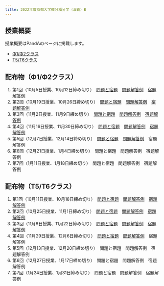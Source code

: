 ```yaml
---
title: 2022年度京都大学微分積分学（演義）B
---
```


## 授業概要

授業概要はPandAのページに掲載します。

- [Φ1/Φ2クラス](https://panda.ecs.kyoto-u.ac.jp/portal/site/2022-888-N150-013/)
- [T5/T6クラス](https://panda.ecs.kyoto-u.ac.jp/portal/site/2022-888-N150-018/)

## 配布物（Φ1/Φ2クラス）

1. 第1回（10月5日授業、10月12日締め切り）　[問題と宿題](phi1phi2_1_problem.pdf)　[問題解答例](phi1phi2_1_solution_a.pdf)　[宿題解答例](phi1phi2_1_solution_b.pdf)
2. 第2回（10月19日授業、10月26日締め切り）　[問題と宿題](phi1phi2_2_problem.pdf)　[問題解答例](phi1phi2_2_solution_a.pdf)　[宿題解答例](phi1phi2_2_solution_b.pdf)
3. 第3回（11月2日授業、11月9日締め切り）　[問題と宿題](phi1phi2_3_problem.pdf)　[問題解答例](phi1phi2_3_solution_a.pdf)　[宿題解答例](phi1phi2_3_solution_b.pdf)
4. 第4回（11月16日授業、11月30日締め切り）　[問題と宿題](phi1phi2_4_problem.pdf)　[問題解答例](phi1phi2_4_solution_a.pdf)　[宿題解答例](phi1phi2_4_solution_b.pdf)
5. 第5回（12月7日授業、12月14日締め切り）　[問題と宿題](phi1phi2_5_problem.pdf)　[問題解答例](phi1phi2_5_solution_a.pdf)　宿題解答例
6. 第6回（12月21日授業、1月4日締め切り）　問題と宿題　問題解答例　宿題解答例
7. 第7回（1月11日授業、1月18日締め切り）　問題と宿題　問題解答例　宿題解答例

## 配布物（T5/T6クラス）

1. 第1回（10月11日授業、10月18日締め切り）　[問題と宿題](t5t6_1_problem.pdf)　[問題解答例](t5t6_1_solution_a.pdf)　[宿題解答例](t5t6_1_solution_b.pdf)
2. 第2回（10月25日授業、11月1日締め切り）　[問題と宿題](t5t6_2_problem.pdf)　[問題解答例](t5t6_2_solution_a.pdf)　[宿題解答例](t5t6_2_solution_b.pdf)
3. 第3回（11月8日授業、11月22日締め切り）　[問題と宿題](t5t6_3_problem.pdf)　[問題解答例](t5t6_3_solution_a.pdf)　[宿題解答例](t5t6_3_solution_b.pdf)
4. 第4回（11月29日授業、12月6日締め切り）　[問題と宿題](t5t6_4_problem.pdf)　[問題解答例](t5t6_4_solution_a.pdf)　宿題解答例
5. 第5回（12月13日授業、12月20日締め切り）　問題と宿題　問題解答例　宿題解答例
6. 第6回（12月27日授業、1月17日締め切り）　問題と宿題　問題解答例　宿題解答例
7. 第7回（1月24日授業、1月31日締め切り）　問題と宿題　問題解答例　宿題解答例
